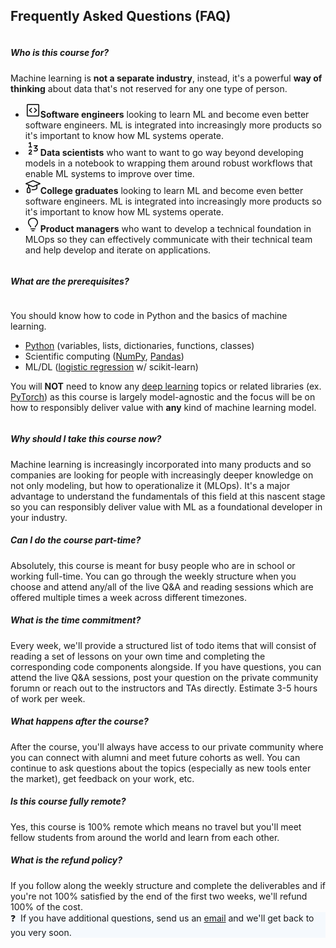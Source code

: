 <section id="faq">
<h2 class="ai-center-all mt-0 mb-2 md-typeset">Frequently Asked Questions (FAQ)</h2>

<div class="faq-accordion mt-4 mb-4" id="faq-accordion">
<div class="row">
    <div class="col-md-6" data-aos="fade-right">
        <div class="card">
            <div class="card-header collapsed" id="heading1" data-toggle="collapse" data-target="#faq-collapse1" aria-expanded="true" aria-controls="cfaq-ollapse1">
            <h5 class="my-0" style="display: inline-block;">Who is this course for?</h5>
            <span class="faq-toggle" aria-hidden="true" style="float:right;"></span>
            </div>
            <div id="faq-collapse1" class="collapse" aria-labelledby="heading1" data-parent="#faq-accordion">
            <div class="card-body">
            Machine learning is <b>not a separate industry</b>, instead, it's a powerful <b>way of thinking</b> about data that's not reserved for any one type of person.
                <ul>
                    <li><span class="twemoji mr-1"><svg xmlns="http://www.w3.org/2000/svg" viewBox="0 0 24 24" width="24" height="24"><path d="M10.3 8.24a.75.75 0 01-.04 1.06L7.352 12l2.908 2.7a.75.75 0 11-1.02 1.1l-3.5-3.25a.75.75 0 010-1.1l3.5-3.25a.75.75 0 011.06.04zm3.44 1.06a.75.75 0 111.02-1.1l3.5 3.25a.75.75 0 010 1.1l-3.5 3.25a.75.75 0 11-1.02-1.1l2.908-2.7-2.908-2.7z"></path><path fill-rule="evenodd" d="M2 3.75C2 2.784 2.784 2 3.75 2h16.5c.966 0 1.75.784 1.75 1.75v16.5A1.75 1.75 0 0120.25 22H3.75A1.75 1.75 0 012 20.25V3.75zm1.75-.25a.25.25 0 00-.25.25v16.5c0 .138.112.25.25.25h16.5a.25.25 0 00.25-.25V3.75a.25.25 0 00-.25-.25H3.75z"></path></svg></span><b>Software engineers</b> looking to learn ML and become even better software engineers. ML is integrated into increasingly more products so it's important to know how ML systems operate.</li>
                    <li><span class="twemoji mr-1"><svg xmlns="http://www.w3.org/2000/svg" viewBox="0 0 24 24" width="24" height="24"><path fill-rule="evenodd" d="M8.114 2.094a.75.75 0 01.386.656V9h1.252a.75.75 0 110 1.5H5.75a.75.75 0 010-1.5H7V4.103l-.853.533a.75.75 0 01-.795-1.272l2-1.25a.75.75 0 01.762-.02zm4.889 5.66a.75.75 0 01.75-.75h5.232a.75.75 0 01.53 1.28l-2.776 2.777c.55.097 1.057.253 1.492.483.905.477 1.504 1.284 1.504 2.418 0 .966-.471 1.75-1.172 2.27-.687.511-1.587.77-2.521.77-1.367 0-2.274-.528-2.667-.756a.75.75 0 01.755-1.297c.331.193.953.553 1.912.553.673 0 1.243-.188 1.627-.473.37-.275.566-.635.566-1.067 0-.5-.219-.836-.703-1.091-.538-.284-1.375-.443-2.471-.443a.75.75 0 01-.53-1.28l2.643-2.644h-3.421a.75.75 0 01-.75-.75zM7.88 15.215a1.4 1.4 0 00-1.446.83.75.75 0 01-1.37-.61 2.9 2.9 0 012.986-1.71 2.565 2.565 0 011.557.743c.434.446.685 1.058.685 1.778 0 1.641-1.254 2.437-2.12 2.986-.538.341-1.18.694-1.495 1.273H9.75a.75.75 0 010 1.5h-4a.75.75 0 01-.75-.75c0-1.799 1.337-2.63 2.243-3.21 1.032-.659 1.55-1.031 1.55-1.8 0-.355-.116-.584-.26-.732a1.068 1.068 0 00-.652-.298z"></path></svg></span><b>Data scientists</b> who want to want to go way beyond developing models in a notebook to wrapping them around robust workflows that enable ML systems to improve over time.</li>
                    <li><span class="twemoji mr-1"><svg xmlns="http://www.w3.org/2000/svg" viewBox="0 0 24 24" width="24" height="24"><path fill-rule="evenodd" d="M12.292 2.06a.75.75 0 00-.584 0L.458 6.81a.75.75 0 000 1.38L4.25 9.793v3.803a2.901 2.901 0 00-1.327.757c-.579.58-.923 1.41-.923 2.43v4.5c0 .248.128.486.335.624.06.04.117.073.22.124.124.062.297.138.52.213.448.149 1.09.288 1.925.288s1.477-.14 1.925-.288c.223-.075.396-.15.52-.213a2.11 2.11 0 00.21-.117A.762.762 0 008 21.28v-4.5c0-1.018-.344-1.85-.923-2.428a2.9 2.9 0 00-1.327-.758v-3.17l5.958 2.516a.75.75 0 00.584 0l5.208-2.2v4.003a2.552 2.552 0 01-.079.085 4.057 4.057 0 01-.849.65c-.826.488-2.255 1.021-4.572 1.021-.612 0-1.162-.037-1.654-.1a.75.75 0 00-.192 1.487c.56.072 1.173.113 1.846.113 2.558 0 4.254-.592 5.334-1.23.538-.316.914-.64 1.163-.896a2.84 2.84 0 00.392-.482h.001A.75.75 0 0019 15v-4.892l4.542-1.917a.75.75 0 000-1.382l-11.25-4.75zM5 15c-.377 0-.745.141-1.017.413-.265.265-.483.7-.483 1.368v4.022c.299.105.797.228 1.5.228s1.201-.123 1.5-.228V16.78c0-.669-.218-1.103-.483-1.368A1.431 1.431 0 005 15zm7-3.564L2.678 7.5 12 3.564 21.322 7.5 12 11.436z"></path></svg></span><b>College graduates</b> looking to learn ML and become even better software engineers. ML is integrated into increasingly more products so it's important to know how ML systems operate.</li>
                    <li><span class="twemoji mr-1"><svg xmlns="http://www.w3.org/2000/svg" viewBox="0 0 24 24" width="24" height="24"><path fill-rule="evenodd" d="M12 2.5c-3.81 0-6.5 2.743-6.5 6.119 0 1.536.632 2.572 1.425 3.56.172.215.347.422.527.635l.096.112c.21.25.427.508.63.774.404.531.783 1.128.995 1.834a.75.75 0 01-1.436.432c-.138-.46-.397-.89-.753-1.357a18.354 18.354 0 00-.582-.714l-.092-.11c-.18-.212-.37-.436-.555-.667C4.87 12.016 4 10.651 4 8.618 4 4.363 7.415 1 12 1s8 3.362 8 7.619c0 2.032-.87 3.397-1.755 4.5-.185.23-.375.454-.555.667l-.092.109c-.21.248-.405.481-.582.714-.356.467-.615.898-.753 1.357a.75.75 0 01-1.437-.432c.213-.706.592-1.303.997-1.834.202-.266.419-.524.63-.774l.095-.112c.18-.213.355-.42.527-.634.793-.99 1.425-2.025 1.425-3.561C18.5 5.243 15.81 2.5 12 2.5zM9.5 21.75a.75.75 0 01.75-.75h3.5a.75.75 0 010 1.5h-3.5a.75.75 0 01-.75-.75zM8.75 18a.75.75 0 000 1.5h6.5a.75.75 0 000-1.5h-6.5z"></path></svg></span><b>Product managers</b> who want to develop a technical foundation in MLOps so they can effectively communicate with their technical team and help develop and iterate on applications.</li>
                </ul>
            </div>
            </div>
        </div>
        <div class="card">
            <div class="card-header collapsed" id="heading3" data-toggle="collapse" data-target="#faq-collapse2" aria-expanded="true" aria-controls="faq-collapse2">
            <h5 class="my-0" style="display: inline-block;">What are the prerequisites?</h5>
            <span class="faq-toggle" aria-hidden="true" style="float:right;"></span>
            </div>
            <div id="faq-collapse2" class="collapse" aria-labelledby="heading3" data-parent="#faq-accordion">
            <div class="card-body">
                <p>You should know how to code in Python and the basics of machine learning.</p>
                <ul>
                    <li><a href="../courses/foundations/python" target="_blank">Python</a> (variables, lists, dictionaries, functions, classes)</li>
                    <li>Scientific computing (<a href="../courses/foundations/numpy" target="_blank">NumPy</a>, <a href="../courses/foundations/pandas" target="_blank">Pandas</a>)</li>
                    <li>ML/DL (<a href="../courses/foundations/logistic-regression" target="_blank">logistic regression</a> w/ scikit-learn)</li>
                </ul>
                <p>You will <b>NOT</b> need to know any <a href="../courses/foundations" target="_blank">deep learning</a> topics or related libraries (ex. <a href="../courses/foundations/pytorch" target="_blank">PyTorch</a>) as this course is largely model-agnostic and the focus will be on how to responsibly deliver value with <b>any</b> kind of machine learning model.
            </div>
            </div>
        </div>
        <div class="card">
            <div class="card-header collapsed" id="heading2" data-toggle="collapse" data-target="#faq-collapse3" aria-expanded="true" aria-controls="faq-collapse3">
            <h5 class="my-0" style="display: inline-block;">Why should I take this course now?</h5>
            <span class="faq-toggle" aria-hidden="true" style="float:right;"></span>
            </div>
            <div id="faq-collapse3" class="collapse" aria-labelledby="heading2" data-parent="#faq-accordion">
            <div class="card-body">
                Machine learning is increasingly incorporated into many products and so companies are looking for people with increasingly deeper knowledge on not only modeling, but how to operationalize it (MLOps). It's a major advantage to understand the fundamentals of this field at this nascent stage so you can responsibly deliver value with ML as a foundational developer in your industry.
            </div>
            </div>
        </div>
        <div class="card">
            <div class="card-header collapsed" id="heading5" data-toggle="collapse" data-target="#faq-collapse4" aria-expanded="true" aria-controls="faq-collapse4">
            <h5 class="my-0" style="display: inline-block;">Can I do the course part-time?</h5>
            <span class="faq-toggle" aria-hidden="true" style="float:right;"></span>
            </div>
            <div id="faq-collapse4" class="collapse" aria-labelledby="heading5" data-parent="#faq-accordion">
            <div class="card-body">
                Absolutely, this course is meant for busy people who are in school or working full-time. You can go through the weekly structure when you choose and attend any/all of the live Q&A and reading sessions which are offered multiple times a week across different timezones.
            </div>
            </div>
        </div>
    </div>
    <div class="col-md-6" data-aos="fade-left">
        <div class="card">
            <div class="card-header collapsed" id="heading7" data-toggle="collapse" data-target="#faq-collapse5" aria-expanded="true" aria-controls="faq-collapse5">
                <h5 class="my-0" style="display: inline-block;">What is the time commitment?</h5>
                <span class="faq-toggle" aria-hidden="true" style="float:right;"></span>
            </div>
            <div id="faq-collapse5" class="collapse" aria-labelledby="heading7" data-parent="#faq-accordion">
                <div class="card-body">
                    Every week, we'll provide a structured list of todo items that will consist of reading a set of lessons on your own time and completing the corresponding code components alongside. If you have questions, you can attend the live Q&A sessions, post your question on the private community forumn or reach out to the instructors and TAs directly. Estimate 3-5 hours of work per week.
                </div>
            </div>
        </div>
        <div class="card">
            <div class="card-header collapsed" id="heading8" data-toggle="collapse" data-target="#faq-collapse6" aria-expanded="true" aria-controls="faq-collapse6">
            <h5 class="my-0" style="display: inline-block;">What happens after the course?</h5>
            <span class="faq-toggle" aria-hidden="true" style="float:right;"></span>
            </div>
            <div id="faq-collapse6" class="collapse" aria-labelledby="heading8" data-parent="#faq-accordion">
            <div class="card-body">
                After the course, you'll always have access to our private community where you can connect with alumni and meet future cohorts as well. You can continue to ask questions about the topics (especially as new tools enter the market), get feedback on your work, etc.
            </div>
            </div>
        </div>
        <div class="card">
            <div class="card-header collapsed" id="heading10" data-toggle="collapse" data-target="#faq-collapse7" aria-expanded="true" aria-controls="faq-collapse7">
            <h5 class="my-0" style="display: inline-block;">Is this course fully remote?</h5>
            <span class="faq-toggle" aria-hidden="true" style="float:right;"></span>
            </div>
            <div id="faq-collapse7" class="collapse" aria-labelledby="heading10" data-parent="#faq-accordion">
            <div class="card-body">
                Yes, this course is 100% remote which means no travel but you'll meet fellow students from around the world and learn from each other.
            </div>
            </div>
        </div>
        <div class="card">
            <div class="card-header collapsed" id="heading11" data-toggle="collapse" data-target="#faq-collapse8" aria-expanded="true" aria-controls="faq-collapse8">
            <h5 class="my-0" style="display: inline-block;">What is the refund policy?</h5>
            <span class="faq-toggle" aria-hidden="true" style="float:right;"></span>
            </div>
            <div id="faq-collapse8" class="collapse" aria-labelledby="heading11" data-parent="#faq-accordion">
            <div class="card-body">
                If you follow along the weekly structure and complete the deliverables and if you're not 100% satisfied by the end of the first two weeks, we'll refund 100% of the cost.
            </div>
            </div>
        </div>
    </div>
</div>
</div>
</section>

<div class="mt-4 px-3 py-3" style="background-color: #f5f9fd; text-align: left;">
❓&nbsp; If you have additional questions, send us an <a href="mailto:goku@madewithml.com" target="_blank">email</a> and we'll get back to you very soon.
</div>
